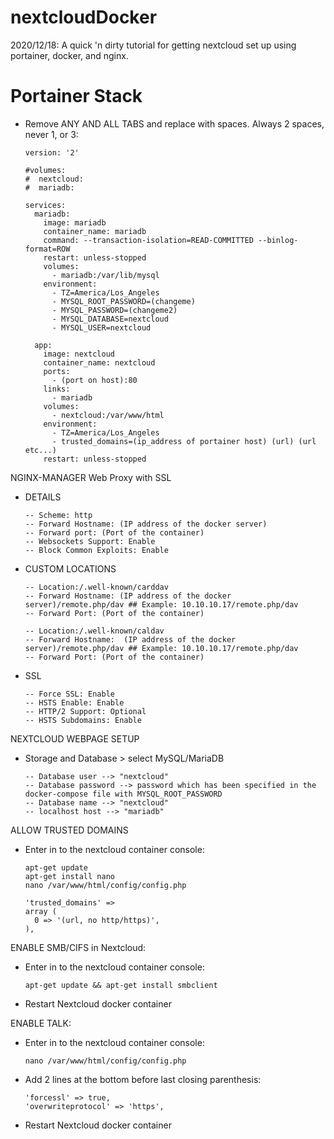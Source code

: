 # nextcloudDocker
2020/12/18: A quick 'n dirty tutorial for getting nextcloud set up using portainer, docker, and nginx.


# Portainer Stack
- Remove ANY AND ALL TABS and replace with spaces. Always 2 spaces, never 1, or 3: 

      version: '2'
      
      #volumes:
      #  nextcloud:
      #  mariadb:

      services:
        mariadb:
          image: mariadb
          container_name: mariadb
          command: --transaction-isolation=READ-COMMITTED --binlog-format=ROW
          restart: unless-stopped
          volumes:
            - mariadb:/var/lib/mysql
          environment:
            - TZ=America/Los_Angeles
            - MYSQL_ROOT_PASSWORD=(changeme)
            - MYSQL_PASSWORD=(changeme2)
            - MYSQL_DATABASE=nextcloud
            - MYSQL_USER=nextcloud

        app:
          image: nextcloud
          container_name: nextcloud
          ports:
            - (port on host):80
          links:
            - mariadb
          volumes:
            - nextcloud:/var/www/html
          environment:
            - TZ=America/Los_Angeles
            - trusted_domains=(ip_address of portainer host) (url) (url etc...)
          restart: unless-stopped

NGINX-MANAGER Web Proxy with SSL
- DETAILS

      -- Scheme: http
      -- Forward Hostname: (IP address of the docker server)
      -- Forward port: (Port of the container)
      -- Websockets Support: Enable
      -- Block Common Exploits: Enable
- CUSTOM LOCATIONS

      -- Location:/.well-known/carddav
      -- Forward Hostname: (IP address of the docker server)/remote.php/dav ## Example: 10.10.10.17/remote.php/dav
      -- Forward Port: (Port of the container)

      -- Location:/.well-known/caldav
      -- Forward Hostname:  (IP address of the docker server)/remote.php/dav ## Example: 10.10.10.17/remote.php/dav
      -- Forward Port: (Port of the container)
- SSL

      -- Force SSL: Enable
      -- HSTS Enable: Enable
      -- HTTP/2 Support: Optional
      -- HSTS Subdomains: Enable


NEXTCLOUD WEBPAGE SETUP
- Storage and Database > select MySQL/MariaDB

      -- Database user --> "nextcloud"
      -- Database password --> password which has been specified in the docker-compose file with MYSQL_ROOT_PASSWORD
      -- Database name --> "nextcloud"
      -- localhost host --> "mariadb"

ALLOW TRUSTED DOMAINS
- Enter in to the nextcloud container console:

      apt-get update
      apt-get install nano
      nano /var/www/html/config/config.php
      
      'trusted_domains' => 
      array (
        0 => '(url, no http/https)',
      ),
  
ENABLE SMB/CIFS in Nextcloud:
- Enter in to the nextcloud container console:

      apt-get update && apt-get install smbclient
- Restart Nextcloud docker container


ENABLE TALK:
- Enter in to the nextcloud container console:

      nano /var/www/html/config/config.php
- Add 2 lines at the bottom before last closing parenthesis:

      'forcessl' => true,
      'overwriteprotocol' => 'https',
- Restart Nextcloud docker container

